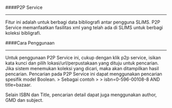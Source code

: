 ####P2P Service
<hr>
Fitur ini adalah untuk berbagi data bibliografi antar pengguna SLiMS. P2P Service memanfaatkan fasilitas xml yang telah ada di SLIMS untuk berbagi koleksi bibligrafi.

####Cara Penggunaan
<hr>
Untuk penggunaan P2P Service ini, cukup dengan klik p2p service, isikan kata kunci dan pilih lokasi/url/perpustakaan yang dituju untuk pencarian. Jika sistem menemukan koleksi yang dicari, maka akan ditampilkan hasil pencarian.
Pencarian pada P2P Service ini dapat menggunakan pencarian spesifik model Boolean. 
> Sebagai contoh 
> > isbn=0-596-00108-8 AND title=bazaar. 

Selain ISBN dan Title, pencarian detail dapat juga menggunakan author, GMD dan subject. 
